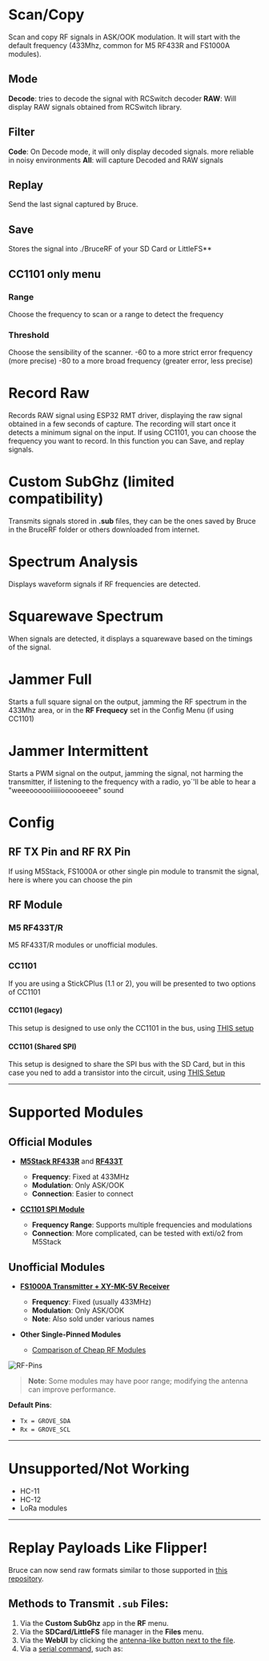 # Scan/Copy
Scan and copy RF signals in ASK/OOK modulation. It will start with the default frequency (433Mhz, common for M5 RF433R and FS1000A modules).
## Mode
**Decode**: tries to decode the signal with RCSwitch decoder
**RAW**: Will display RAW signals obtained from RCSwitch library.

## Filter
**Code**: On Decode mode, it will only display decoded signals. more reliable in noisy environments
**All**: will capture Decoded and RAW signals

## Replay
Send the last signal captured by Bruce.

## Save
Stores the signal into ./BruceRF of your SD Card or LittleFS**

## CC1101 only menu
### Range
Choose the frequency to scan or a range to detect the frequency

### Threshold
Choose the sensibility of the scanner. 
-60 to a more strict error frequency (more precise)
-80 to a more broad frequency (greater error, less precise)

# Record Raw
Records RAW signal using ESP32 RMT driver, displaying the raw signal obtained in a few seconds of capture.
The recording will start once it detects a minimum signal on the input.
If using CC1101, you can choose the frequency you want to record.
In this function you can Save, and replay signals.

# Custom SubGhz (limited compatibility)
Transmits signals stored in **.sub** files, they can be the ones saved by Bruce in the BruceRF folder or others downloaded from internet.

# Spectrum Analysis
Displays waveform signals if RF frequencies are detected.

# Squarewave Spectrum
When signals are detected, it displays a squarewave based on the timings of the signal.

# Jammer Full
Starts a full square signal on the output, jamming the RF spectrum in the 433Mhz area, or in the **RF Frequecy** set in the Config Menu (if using CC1101)

# Jammer Intermittent
Starts a PWM signal on the output, jamming the signal, not harming the transmitter, if listening to the frequency with a radio, yo´'ll be able to hear a "weeeoooooiiiiiioooooeeee" sound

# Config
## RF TX Pin and RF RX Pin
If using M5Stack, FS1000A or other single pin module to transmit the signal, here is where you can choose the pin

## RF Module
### M5 RF433T/R 
M5 RF433T/R modules or unofficial modules.
### CC1101
If you are using a StickCPlus (1.1 or 2), you will be presented to two options of CC1101

#### CC1101 (legacy)
This setup is designed to use only the CC1101 in the bus, using [THIS setup](https://github.com/pr3y/Bruce/blob/main/media/connections/cc1101_stick.jpg)

#### CC1101 (Shared SPI)
This setup is designed to share the SPI bus with the SD Card, but in this case you ned to add a transistor into the circuit, using [THIS Setup](https://github.com/pr3y/Bruce/blob/main/media/connections/cc1101_stick_SDCard.jpg)


---

# Supported Modules

## Official Modules

- **[M5Stack RF433R](https://docs.m5stack.com/en/unit/rf433_r)** and **[RF433T](https://docs.m5stack.com/en/unit/rf433_t)**
  - **Frequency**: Fixed at 433MHz
  - **Modulation**: Only ASK/OOK
  - **Connection**: Easier to connect

- **[CC1101 SPI Module](https://github.com/pr3y/Bruce/wiki/CC1101)**
  - **Frequency Range**: Supports multiple frequencies and modulations
  - **Connection**: More complicated, can be tested with exti/o2 from M5Stack

## Unofficial Modules

- **[FS1000A Transmitter + XY-MK-5V Receiver](https://components101.com/modules/433-mhz-rf-transmitter-module)**
  - **Frequency**: Fixed (usually 433MHz)
  - **Modulation**: Only ASK/OOK
  - **Note**: Also sold under various names

- **Other Single-Pinned Modules**
  - [Comparison of Cheap RF Modules](http://x311.blogspot.com/2017/10/comparison-of-cheap-rf-modules-with-ask.html)

![RF-Pins](https://github.com/user-attachments/assets/03e7290c-5219-4b80-b146-89cd2a814204)

> **Note**: Some modules may have poor range; modifying the antenna can improve performance.

**Default Pins**: 
- `Tx = GROVE_SDA`
- `Rx = GROVE_SCL`

---

# Unsupported/Not Working

- HC-11
- HC-12
- LoRa modules

---

# Replay Payloads Like Flipper!

Bruce can now send raw formats similar to those supported in [this repository](https://github.com/Zero-Sploit/FlipperZero-Subghz-DB/tree/main/subghz).

## Methods to Transmit `.sub` Files:

1. Via the **Custom SubGhz** app in the **RF** menu.
2. Via the **SDCard/LittleFS** file manager in the **Files** menu.
3. Via the **WebUI** by clicking the [antenna-like button next to the file](https://github.com/pr3y/Bruce/pull/124).
4. Via a [serial command](https://github.com/pr3y/Bruce/wiki/Serial), such as: